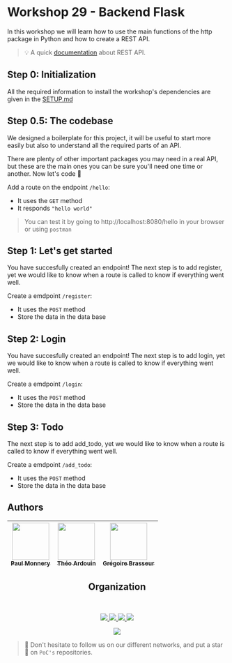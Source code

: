# Workshop 29 - Backend Flask

In this workshop we will learn how to use the main functions of the http package in Python and how to create a REST API.

> :bulb: A quick [documentation](https://www.ibm.com/cloud/learn/rest-apis) about REST API.
## Step 0: Initialization

All the required information to install the workshop's dependencies are given in the [SETUP.md](./SETUP.md)

## Step 0.5: The codebase

We designed a boilerplate for this project, it will be useful to start more easily but also to understand all the required parts of an API.  

There are plenty of other important packages you may need in a real API, but these are the main ones you can be sure you'll need one time or another. Now let's code :rocket:

Add a route on the endpoint `/hello`:
- It uses the `GET` method
- It responds `"hello world"`

> You can test it by going to http://localhost:8080/hello in your browser or using `postman`
## Step 1: Let's get started

You have succesfully created an endpoint!
The next step is to add register, yet we would like to know when a route is called to know if everything went well.

Create a emdpoint `/register`:
- It uses the `POST` method
- Store the data in the data base


## Step 2: Login

You have succesfully created an endpoint!
The next step is to add login, yet we would like to know when a route is called to know if everything went well.

Create a emdpoint `/login`:
- It uses the `POST` method
- Store the data in the data base

## Step 3: Todo

The next step is to add add_todo, yet we would like to know when a route is called to know if everything went well.

Create a emdpoint `/add_todo`:
- It uses the `POST` method
- Store the data in the data base

## Authors

| [<img src="https://github.com/PaulMonnery.png?size=85" width=85><br><sub>Paul Monnery</sub>](https://github.com/PaulMonnery) | [<img src="https://github.com/Qwexta.png?size=85" width=85><br><sub>Théo Ardouin</sub>](https://github.com/Qwexta) | [<img src="https://github.com/lerimeur.png?size=85" width=85><br><sub>Grégoire Brasseur</sub>](https://github.com/lerimeur)
| :---: | :---: | :---: |
<h2 align=center>
Organization
</h2>
<br/>
<p align='center'>
    <a href="https://www.linkedin.com/company/pocinnovation/mycompany/">
        <img src="https://img.shields.io/badge/LinkedIn-0077B5?style=for-the-badge&logo=linkedin&logoColor=white">
    </a>
    <a href="https://www.instagram.com/pocinnovation/">
        <img src="https://img.shields.io/badge/Instagram-E4405F?style=for-the-badge&logo=instagram&logoColor=white">
    </a>
    <a href="https://twitter.com/PoCInnovation">
        <img src="https://img.shields.io/badge/Twitter-1DA1F2?style=for-the-badge&logo=twitter&logoColor=white">
    </a>
    <a href="https://discord.com/invite/Yqq2ADGDS7">
        <img src="https://img.shields.io/badge/Discord-7289DA?style=for-the-badge&logo=discord&logoColor=white">
    </a>
</p>
<p align=center>
    <a href="https://www.poc-innovation.fr/">
        <img src="https://img.shields.io/badge/WebSite-1a2b6d?style=for-the-badge&logo=GitHub Sponsors&logoColor=white">
    </a>
</p>

> :rocket: Don't hesitate to follow us on our different networks, and put a star 🌟 on `PoC's` repositories.